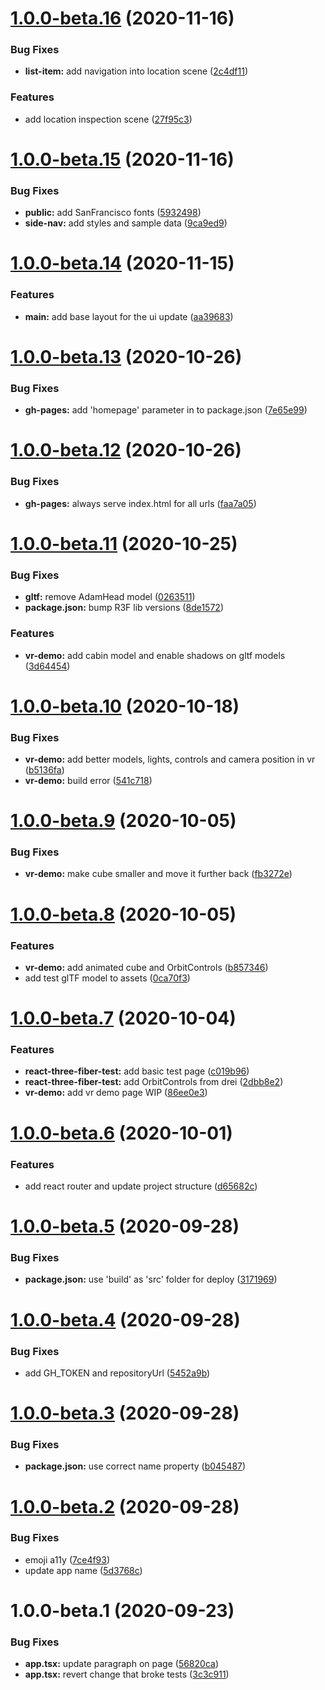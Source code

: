 # [1.0.0-beta.16](https://github.com/mapviz-app/mapviz-app.github.io/compare/v1.0.0-beta.15...v1.0.0-beta.16) (2020-11-16)


### Bug Fixes

* **list-item:** add navigation into location scene ([2c4df11](https://github.com/mapviz-app/mapviz-app.github.io/commit/2c4df11f8c7853d27cb1179583ebec0a2a386558))


### Features

* add location inspection scene ([27f95c3](https://github.com/mapviz-app/mapviz-app.github.io/commit/27f95c3759fe5da9d6f7804fef60677b838bc475))

# [1.0.0-beta.15](https://github.com/mapviz-app/mapviz-app.github.io/compare/v1.0.0-beta.14...v1.0.0-beta.15) (2020-11-16)


### Bug Fixes

* **public:** add SanFrancisco fonts ([5932498](https://github.com/mapviz-app/mapviz-app.github.io/commit/59324982dcea680993e5c17a9788fdaa7dcf5ab3))
* **side-nav:** add styles and sample data ([9ca9ed9](https://github.com/mapviz-app/mapviz-app.github.io/commit/9ca9ed9d17d62647d5c8ada3c70a958d5d811a63))

# [1.0.0-beta.14](https://github.com/mapviz-app/mapviz-app.github.io/compare/v1.0.0-beta.13...v1.0.0-beta.14) (2020-11-15)


### Features

* **main:** add base layout for the ui update ([aa39683](https://github.com/mapviz-app/mapviz-app.github.io/commit/aa396831e97570dd960efe1ec7e71a153146fefb))

# [1.0.0-beta.13](https://github.com/mapviz-app/mapviz-app.github.io/compare/v1.0.0-beta.12...v1.0.0-beta.13) (2020-10-26)


### Bug Fixes

* **gh-pages:** add 'homepage' parameter in to package.json ([7e65e99](https://github.com/mapviz-app/mapviz-app.github.io/commit/7e65e9978dc2ff61eadb63eb9713031a4df25232))

# [1.0.0-beta.12](https://github.com/mapviz-app/mapviz-app.github.io/compare/v1.0.0-beta.11...v1.0.0-beta.12) (2020-10-26)


### Bug Fixes

* **gh-pages:** always serve index.html for all urls ([faa7a05](https://github.com/mapviz-app/mapviz-app.github.io/commit/faa7a05a1f520fa764600476b5de21d464352fb7))

# [1.0.0-beta.11](https://github.com/mapviz-app/mapviz-app.github.io/compare/v1.0.0-beta.10...v1.0.0-beta.11) (2020-10-25)


### Bug Fixes

* **gltf:** remove AdamHead model ([0263511](https://github.com/mapviz-app/mapviz-app.github.io/commit/026351117685b5f69aef58f62619adee4db95fb9))
* **package.json:** bump R3F lib versions ([8de1572](https://github.com/mapviz-app/mapviz-app.github.io/commit/8de1572bbc84218a5f34641c0e3bbff89f45c82c))


### Features

* **vr-demo:** add cabin model and enable shadows on gltf models ([3d64454](https://github.com/mapviz-app/mapviz-app.github.io/commit/3d644548ccf35baf33cd5843408bac7d55cc013f))

# [1.0.0-beta.10](https://github.com/mapviz-app/mapviz-app.github.io/compare/v1.0.0-beta.9...v1.0.0-beta.10) (2020-10-18)


### Bug Fixes

* **vr-demo:** add better models, lights, controls and camera position in vr ([b5136fa](https://github.com/mapviz-app/mapviz-app.github.io/commit/b5136faf8d68514ef6c6c8125e1f77bd63933992))
* **vr-demo:** build error ([541c718](https://github.com/mapviz-app/mapviz-app.github.io/commit/541c71813064c941803f1d4756b9fcf8960c2667))

# [1.0.0-beta.9](https://github.com/mapviz-app/mapviz-app.github.io/compare/v1.0.0-beta.8...v1.0.0-beta.9) (2020-10-05)


### Bug Fixes

* **vr-demo:** make cube smaller and move it further back ([fb3272e](https://github.com/mapviz-app/mapviz-app.github.io/commit/fb3272e6463d206a4db04bedfeca375ec27bd966))

# [1.0.0-beta.8](https://github.com/mapviz-app/mapviz-app.github.io/compare/v1.0.0-beta.7...v1.0.0-beta.8) (2020-10-05)


### Features

* **vr-demo:** add animated cube and OrbitControls ([b857346](https://github.com/mapviz-app/mapviz-app.github.io/commit/b857346f16be788e12a380dd4b21a3d236b2a015))
* add test glTF model to assets ([0ca70f3](https://github.com/mapviz-app/mapviz-app.github.io/commit/0ca70f3abd488c3fb5580fd8a4e5d55bf1154fe1))

# [1.0.0-beta.7](https://github.com/mapviz-app/mapviz-app.github.io/compare/v1.0.0-beta.6...v1.0.0-beta.7) (2020-10-04)


### Features

* **react-three-fiber-test:** add basic test page ([c019b96](https://github.com/mapviz-app/mapviz-app.github.io/commit/c019b966a317383c73e8a2417798be52fadff248))
* **react-three-fiber-test:** add OrbitControls from drei ([2dbb8e2](https://github.com/mapviz-app/mapviz-app.github.io/commit/2dbb8e2360480c91ae71f44ae533ad756fc6a623))
* **vr-demo:** add vr demo page WIP ([86ee0e3](https://github.com/mapviz-app/mapviz-app.github.io/commit/86ee0e32ccb77696db91785a61d9f28eaac48a3c))

# [1.0.0-beta.6](https://github.com/mapviz-app/mapviz-app.github.io/compare/v1.0.0-beta.5...v1.0.0-beta.6) (2020-10-01)


### Features

* add react router and update project structure ([d65682c](https://github.com/mapviz-app/mapviz-app.github.io/commit/d65682cec28db270a145a6ac6a03887461d07117))

# [1.0.0-beta.5](https://github.com/mapviz-app/mapviz-app.github.io/compare/v1.0.0-beta.4...v1.0.0-beta.5) (2020-09-28)


### Bug Fixes

* **package.json:** use 'build' as 'src' folder for deploy ([3171969](https://github.com/mapviz-app/mapviz-app.github.io/commit/31719691c1a93981b227d9cfa1ee7f9ec834ef53))

# [1.0.0-beta.4](https://github.com/mapviz-app/mapviz-app.github.io/compare/v1.0.0-beta.3...v1.0.0-beta.4) (2020-09-28)


### Bug Fixes

* add GH_TOKEN and repositoryUrl ([5452a9b](https://github.com/mapviz-app/mapviz-app.github.io/commit/5452a9bae832ce3023c8a197a0954833d5935d51))

# [1.0.0-beta.3](https://github.com/mapviz-app/mapviz-app.github.io/compare/v1.0.0-beta.2...v1.0.0-beta.3) (2020-09-28)


### Bug Fixes

* **package.json:** use correct name property ([b045487](https://github.com/mapviz-app/mapviz-app.github.io/commit/b0454873f68b1283489f9430f94d498b09cc7b1e))

# [1.0.0-beta.2](https://github.com/mapviz-app/mapviz-app.github.io/compare/v1.0.0-beta.1...v1.0.0-beta.2) (2020-09-28)


### Bug Fixes

* emoji a11y ([7ce4f93](https://github.com/mapviz-app/mapviz-app.github.io/commit/7ce4f93b9a16138edd565684d3f5bbd483520d61))
* update app name ([5d3768c](https://github.com/mapviz-app/mapviz-app.github.io/commit/5d3768cff6b08d86ddfeea6972903dad007169c0))

# 1.0.0-beta.1 (2020-09-23)


### Bug Fixes

* **app.tsx:**  update paragraph on page ([56820ca](https://github.com/godzillacorporation/godzillacorporation.github.io/commit/56820caa4da103ec99cc0d6f2c21947dfc2955ad))
* **app.tsx:** revert change that broke tests ([3c3c911](https://github.com/godzillacorporation/godzillacorporation.github.io/commit/3c3c91124a8ad8661a4a26ca17f720b628be9854))
